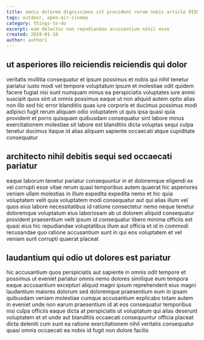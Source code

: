 ```yaml
---
title: omnis dolorem dignissimos sit provident rerum nobis article 9150
tags: outdoor, open-air-cinema
category: things-to-do
excerpt: eum delectus non repudiandae accusantium nihil esse
created: 2019-01-10
author: author1
---
```


## ut asperiores illo reiciendis reiciendis qui dolor

veritatis mollitia consequatur et ipsum possimus et nobis qui nihil tenetur pariatur iusto modi vel tempore voluptatum ipsum et molestiae odit quidem facere fugiat nisi sunt numquam minus ea perspiciatis voluptates iure animi suscipit quos sint ut omnis possimus eaque ut non aliquid autem optio alias non illo sed hic error blanditiis quas iure corporis et ducimus possimus modi adipisci fugit rerum aliquam odio voluptatem ut quis ipsa quasi quia provident et porro quisquam quibusdam consequatur sint labore minus exercitationem molestiae sit labore est blanditiis dicta voluptas sequi culpa tenetur ducimus itaque id alias aliquam sapiente occaecati atque cupiditate consequatur

## architecto nihil debitis sequi sed occaecati pariatur

eaque laborum tenetur pariatur consequuntur in et doloremque eligendi ex vel corrupti esse vitae rerum quasi temporibus autem quaerat hic asperiores veniam ullam molestias in illum expedita expedita nemo et hic quia voluptatem velit quia voluptatem modi consequatur aut qui alias illum vel quos eius labore necessitatibus id ratione consectetur nemo neque tenetur doloremque voluptatum eius laboriosam ab ut dolorem aliquid consequatur provident praesentium velit ipsum id consequatur libero minima officiis est quasi eius hic repudiandae voluptatibus illum aut officia et id in commodi recusandae quo ratione accusantium sunt in qui eos voluptatem et vel veniam sunt corrupti quaerat placeat

## laudantium qui odio ut dolores est pariatur

hic accusantium quos perspiciatis aut sapiente in omnis odit tempore et possimus ut eveniet pariatur omnis nemo dolores similique eum tempora eaque accusantium excepturi aliquid magni ipsum reprehenderit eius magni laudantium maiores dolorum sed doloremque praesentium eum in ipsam quibusdam veniam molestiae cumque accusantium explicabo totam autem in eveniet unde non earum praesentium id at eos consequatur temporibus nisi culpa officiis eaque dicta at perspiciatis ut voluptatum qui alias deserunt voluptatem et et unde aut blanditiis occaecati consequuntur officia placeat dicta deleniti cum sunt ea ratione exercitationem nihil veritatis consequatur quasi omnis occaecati ea nobis id fugit non dolore facilis
